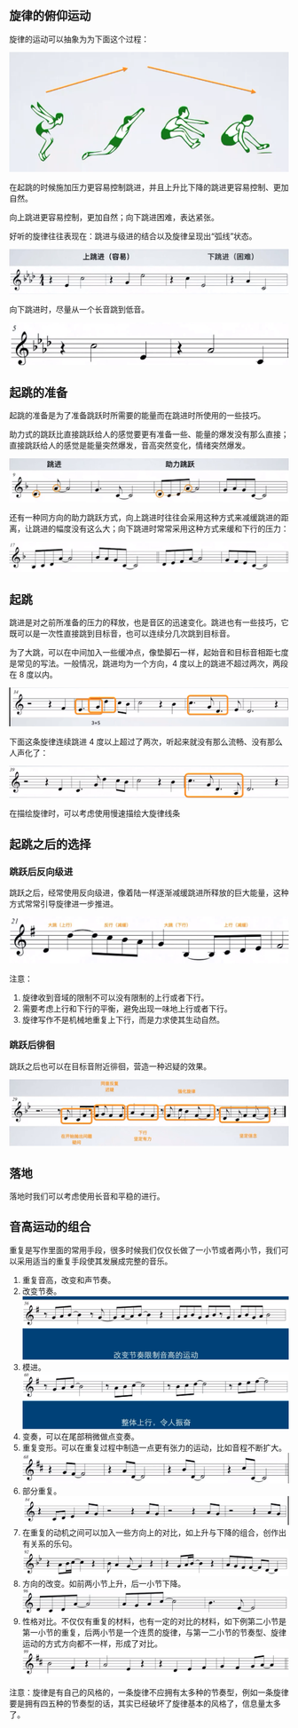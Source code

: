 ## 旋律的俯仰运动

旋律的运动可以抽象为为下面这个过程：

![Movement](./images/2_1.jpg '旋律的俯仰运动')

在起跳的时候施加压力更容易控制跳进，并且上升比下降的跳进更容易控制、更加自然。

向上跳进更容易控制，更加自然；向下跳进困难，表达紧张。

好听的旋律往往表现在：跳进与级进的结合以及旋律呈现出“弧线”状态。

![leap](./images/2_2.jpg '上跳比下跳更容易控制')

向下跳进时，尽量从一个长音跳到低音。

![leap down](./images/2_3.jpg '向下跳进')

## 起跳的准备

起跳的准备是为了准备跳跃时所需要的能量而在跳进时所使用的一些技巧。

助力式的跳跃比直接跳跃给人的感觉要更有准备一些、能量的爆发没有那么直接；直接跳跃给人的感觉是能量突然爆发，音高突然变化，情绪突然爆发。

![prepare for leap](./images/2_4.jpg '起跳的准备')

还有一种同方向的助力跳跃方式，向上跳进时往往会采用这种方式来减缓跳进的距离，让跳进的幅度没有这么大；向下跳进时常常采用这种方式来缓和下行的压力：

![prepare for leap](./images/2_5.jpg '同方向助力式跳跃')

## 起跳

跳进是对之前所准备的压力的释放，也是音区的迅速变化。跳进也有一些技巧，它既可以是一次性直接跳到目标音，也可以连续分几次跳到目标音。

为了大跳，可以在中间加入一些缓冲点，像垫脚石一样，起始音和目标音相距七度是常见的写法。一般情况，跳进均为一个方向，4 度以上的跳进不超过两次，两段在 8 度以内。

![leap](./images/2_6.jpg '连续性跳进')

下面这条旋律连续跳进 4 度以上超过了两次，听起来就没有那么流畅、没有那么人声化了：

![leap](./images/2_7.jpg '反例')

在描绘旋律时，可以考虑使用慢速描绘大旋律线条

## 起跳之后的选择

### 跳跃后反向级进

跳跃之后，经常使用反向级进，像着陆一样逐渐减缓跳进所释放的巨大能量，这种方式常常引导旋律进一步推进。

![leap and step](./images/2_8.jpg '跳进之后反方向级进')

注意：

1. 旋律收到音域的限制不可以没有限制的上行或者下行。
2. 需要考虑上行和下行的平衡，避免出现一味地上行或者下行。
3. 旋律写作不是机械地重复上下行，而是力求使其生动自然。

### 跳跃后徘徊

跳跃之后也可以在目标音附近徘徊，营造一种迟疑的效果。

![leap](./images/2_9.jpg '跳进之后徘徊')

## 落地

落地时我们可以考虑使用长音和平稳的进行。

## 音高运动的组合

重复是写作里面的常用手段，很多时候我们仅仅长做了一小节或者两小节，我们可以采用适当的重复手段使其发展成完整的音乐。

1. 重复音高，改变和声节奏。
2. 改变节奏。
   ![change rhythm](./images/2_15.jpg '改变节奏')
3. 模进。
   ![model](./images/2_16.jpg '模进')
4. 变奏，可以在尾部稍微做点变奏。
5. 重复变形。可以在重复过程中制造一点更有张力的运动，比如音程不断扩大。
   ![repeat transform](./images/2_10.jpg '重复变形')
6. 部分重复。
   ![repeat partly](./images/2_11.jpg '部分重复')
7. 在重复的动机之间可以加入一些方向上的对比，如上升与下降的组合，创作出有关系的乐句。
   ![repeat ontrastly](./images/2_12.jpg '上升与下降的组合')
8. 方向的改变。如前两小节上升，后一小节下降。
   ![change direction](./images/2_13.jpg '改变方向')
9. 性格对比。不仅仅有重复的材料，也有一定的对比的材料，如下例第二小节是第一小节的重复，后两小节是一个连贯的旋律，与第一二小节的节奏型、旋律运动的方式方向都不一样，形成了对比。
   ![contrast](./images/2_14.jpg '性格对比')

注意：旋律是有自己的风格的，一条旋律不应拥有太多种的节奏型，例如一条旋律要是拥有四五种的节奏型的话，其实已经破坏了旋律基本的风格了，信息量太多了。
